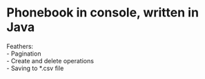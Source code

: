# Phonebook in console, written in Java

Feathers:<br/>
    - Pagination<br/>
    - Create and delete operations<br/>
    - Saving to *.csv file<br/>

